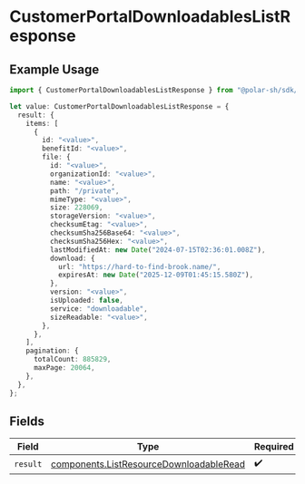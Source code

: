 # CustomerPortalDownloadablesListResponse

## Example Usage

```typescript
import { CustomerPortalDownloadablesListResponse } from "@polar-sh/sdk/models/operations/customerportaldownloadableslist.js";

let value: CustomerPortalDownloadablesListResponse = {
  result: {
    items: [
      {
        id: "<value>",
        benefitId: "<value>",
        file: {
          id: "<value>",
          organizationId: "<value>",
          name: "<value>",
          path: "/private",
          mimeType: "<value>",
          size: 228069,
          storageVersion: "<value>",
          checksumEtag: "<value>",
          checksumSha256Base64: "<value>",
          checksumSha256Hex: "<value>",
          lastModifiedAt: new Date("2024-07-15T02:36:01.008Z"),
          download: {
            url: "https://hard-to-find-brook.name/",
            expiresAt: new Date("2025-12-09T01:45:15.580Z"),
          },
          version: "<value>",
          isUploaded: false,
          service: "downloadable",
          sizeReadable: "<value>",
        },
      },
    ],
    pagination: {
      totalCount: 885829,
      maxPage: 20064,
    },
  },
};
```

## Fields

| Field                                                                                              | Type                                                                                               | Required                                                                                           | Description                                                                                        |
| -------------------------------------------------------------------------------------------------- | -------------------------------------------------------------------------------------------------- | -------------------------------------------------------------------------------------------------- | -------------------------------------------------------------------------------------------------- |
| `result`                                                                                           | [components.ListResourceDownloadableRead](../../models/components/listresourcedownloadableread.md) | :heavy_check_mark:                                                                                 | N/A                                                                                                |